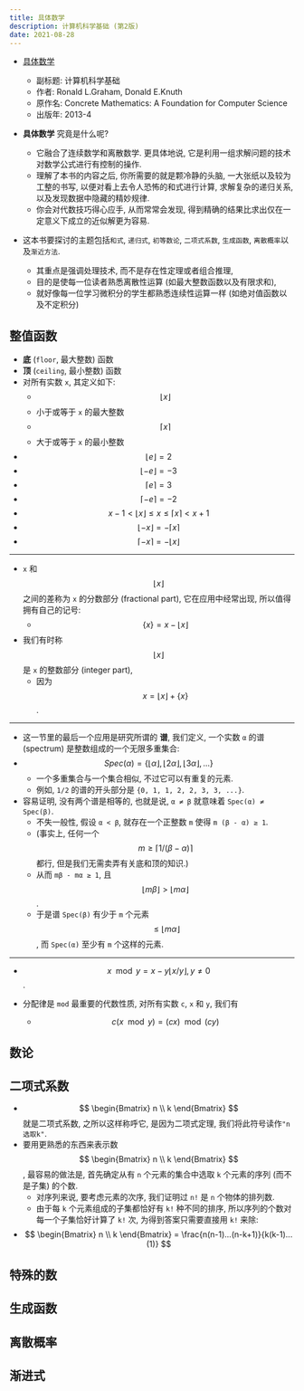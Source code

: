 ```yaml
---
title: 具体数学
description: 计算机科学基础 (第2版)
date: 2021-08-28
---
```


- [具体数学](https://book.douban.com/subject/21323941/)
  - 副标题: 计算机科学基础
  - 作者: Ronald L.Graham, Donald E.Knuth
  - 原作名: Concrete Mathematics: A Foundation for Computer Science
  - 出版年: 2013-4

- __具体数学__ 究竟是什么呢?
  - 它融合了连续数学和离散数学. 更具体地说,
    它是利用一组求解问题的技术对数学公式进行有控制的操作.
  - 理解了本书的内容之后, 你所需要的就是颗冷静的头脑,
    一大张纸以及较为工整的书写, 以便对看上去令人恐怖的和式进行计算,
    求解复杂的递归关系, 以及发现数据中隐藏的精妙规律.
  - 你会对代数技巧得心应手, 从而常常会发现,
    得到精确的结果比求出仅在一定意义下成立的近似解更为容易.
- 这本书要探讨的主题包括`和式`, `递归式`, `初等数论`, `二项式系数`,
  `生成函数`, `离散概率`以及`渐近方法`.
  - 其重点是强调处理技术, 而不是存在性定理或者组合推理,
  - 目的是使每一位读者熟悉离散性运算 (如最大整数函数以及有限求和),
  - 就好像每一位学习微积分的学生都熟悉连续性运算一样 (如绝对值函数以及不定积分)

## 整值函数

- __底__ (`floor`, 最大整数) 函数
- __顶__ (`ceiling`, 最小整数) 函数
- 对所有实数 `x`, 其定义如下:
  - $$ \lfloor x \rfloor $$
  - 小于或等于 `x` 的最大整数
  - $$ \lceil x \rceil $$
  - 大于或等于 `x` 的最小整数
- $$ \lfloor e \rfloor = 2 $$
- $$ \lfloor -e \rfloor = -3 $$
- $$ \lceil e \rceil = 3 $$
- $$ \lceil -e \rceil = -2 $$
- $$ x - 1 < \lfloor x \rfloor \le x \le \lceil x \rceil < x + 1 $$
- $$ \lfloor -x \rfloor = - \lceil x \rceil $$
- $$ \lceil -x \rceil = - \lfloor x \rfloor $$

---

- `x` 和
  $$ \lfloor x \rfloor $$
  之间的差称为 `x` 的分数部分 (fractional part),
  它在应用中经常出现, 所以值得拥有自己的记号:
  - $$ \{ x \} = x - \lfloor x \rfloor $$
- 我们有时称
  $$ \lfloor x \rfloor $$
  是 `x` 的整数部分 (integer part),
  - 因为
    $$ x = \lfloor x \rfloor + \{ x \} $$.

---

- 这一节里的最后一个应用是研究所谓的 __谱__, 我们定义,
  一个实数 `α` 的谱 (spectrum) 是整数组成的一个无限多重集合:
- $$ Spec(α) = \{ \lfloor α \rfloor, \lfloor 2α \rfloor, \lfloor 3α \rfloor, ... \} $$
  - 一个多重集合与一个集合相似, 不过它可以有重复的元素.
  - 例如, `1/2` 的谱的开头部分是 `{0, 1, 1, 2, 2, 3, 3, ...}`.
- 容易证明, 没有两个谱是相等的, 也就是说, `α ≠ β`
  就意味着 `Spec(α) ≠ Spec(β)`.
  - 不失一般性, 假设 `α < β`, 就存在一个正整数 `m`
    使得 `m (β - α) ≥ 1`.
  - (事实上, 任何一个
    $$ m \ge \lceil 1 / (β - α) \rceil $$
    都行, 但是我们无需卖弄有关底和顶的知识.)
  - 从而 `mβ - mα ≥ 1`, 且
    $$ \lfloor mβ \rfloor > \lfloor mα \rfloor $$.
  - 于是谱 `Spec(β)` 有少于 `m` 个元素
    $$ ≤ \lfloor mα \rfloor $$,
    而 `Spec(α)` 至少有 `m` 个这样的元素.

---

- $$ x \mod y = x - y \lfloor x / y \rfloor, y \ne 0 $$.

- 分配律是 `mod` 最重要的代数性质, 对所有实数 `c`, `x` 和 `y`, 我们有
  - $$ c(x \mod y) = (cx) \mod (cy) $$

## 数论

## 二项式系数

- $$ \begin{Bmatrix} n \\ k \end{Bmatrix} $$
  就是二项式系数, 之所以这样称呼它, 是因为二项式定理,
  我们将此符号读作`"n选取k"`.
- 要用更熟悉的东西来表示数
  $$ \begin{Bmatrix} n \\ k \end{Bmatrix} $$,
  最容易的做法是, 首先确定从有 `n` 个元素的集合中选取 `k`
  个元素的序列 (而不是子集) 的个数.
  - 对序列来说, 要考虑元素的次序, 我们证明过 `n!` 是 `n` 个物体的排列数.
  - 由于每 `k` 个元素组成的子集都恰好有 `k!` 种不同的排序,
    所以序列的个数对每一个子集恰好计算了 `k!` 次,
    为得到答案只需要直接用 `k!` 来除:
- $$ \begin{Bmatrix} n \\ k \end{Bmatrix} = \frac{n(n-1)...(n-k+1)}{k(k-1)...(1)} $$

## 特殊的数

## 生成函数

## 离散概率

## 渐进式

